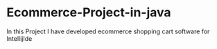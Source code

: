 # Ecommerce-Project-in-java
In this Project I have developed ecommerce shopping cart software for IntellijIde
